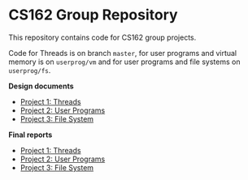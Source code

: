 CS162 Group Repository
======================

This repository contains code for CS162 group projects.

Code for Threads is on branch `master`, for user programs and virtual memory is on `userprog/vm` and for user programs and file systems on `userprog/fs`.

**Design documents**

* [Project 1: Threads](doc/project1.md)
* [Project 2: User Programs](doc/project2.md)
* [Project 3: File System](doc/project3.md)

**Final reports**

* [Project 1: Threads](reports/project1.md)
* [Project 2: User Programs](reports/project2.md)
* [Project 3: File System](reports/project3.md)
